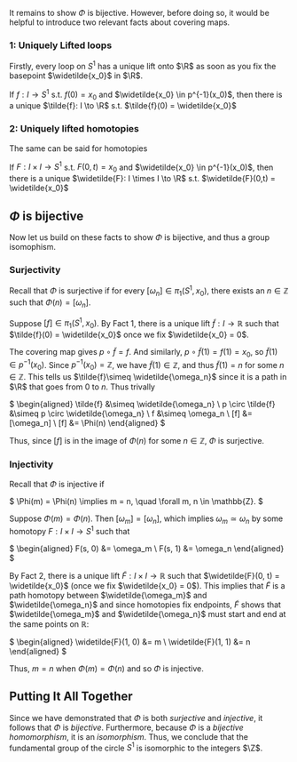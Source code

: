 It remains to show $\Phi$ is bijective. However, before doing so, it would be helpful to introduce two relevant facts about covering maps.

### 1: Uniquely Lifted loops

Firstly, every loop on $S^1$ has a unique lift onto $\R$ as soon as you fix the basepoint $\widetilde{x_0}$ in $\R$. 

If $f: I \to S^1$ s.t. $f(0)=x_0$ and $\widetilde{x_0} \in p^{-1}(x_0)$, then there is a unique $\tilde{f}: I \to \R$ s.t. $\tilde{f}(0) = \widetilde{x_0}$

### 2: Uniquely lifted homotopies

The same can be said for homotopies

If $F: I \times I \to S^1$ s.t. $F(0,t)=x_0$ and $\widetilde{x_0} \in p^{-1}(x_0)$, then there is a unique $\widetilde{F}: I \times I \to \R$ s.t. $\widetilde{F}(0,t) = \widetilde{x_0}$

## $\Phi$ is bijective

Now let us build on these facts to show $\Phi$ is bijective, and thus a group isomophism.

### Surjectivity

Recall that $\Phi$ is surjective if for every $[ \omega_n ] \in \pi_1(S^1, x_0)$, there exists an $n \in \mathbb{Z}$ such that $\Phi(n) = [ \omega_n ]$.

Suppose $[f] \in \pi_1(S^1, x_0)$. By Fact 1, there is a unique lift $\tilde{f}: I \to \mathbb{R}$ such that $\tilde{f}(0) = \widetilde{x_0}$ once we fix $\widetilde{x_0} = 0$.

The covering map gives $p \circ \tilde{f} = f$. And similarly, $p \circ \tilde{f}(1) = f(1) = x_0$, so $\tilde{f}(1) \in p^{-1}(x_0)$. Since $p^{-1}(x_0) = \mathbb{Z}$, we have $\tilde{f}(1) \in \mathbb{Z}$, and thus $\tilde{f}(1) = n$ for some $n \in \mathbb{Z}$. This tells us $\tilde{f}\simeq \widetilde{\omega_n}$ since it is a path in $\R$ that goes from $0$ to $n$. Thus trivally

$
\begin{aligned}
\tilde{f} &\simeq \widetilde{\omega_n} \\
p \circ \tilde{f} &\simeq p \circ \widetilde{\omega_n} \\
f &\simeq \omega_n \\
[f] &= [\omega_n] \\
[f] &= \Phi(n)
\end{aligned}
$

Thus, since $[f]$ is in the image of $\Phi(n)$ for some $n \in \mathbb{Z}$, $\Phi$ is surjective.

### Injectivity

Recall that $\Phi$ is injective if

$
\Phi(m) = \Phi(n) \implies m = n, \quad \forall m, n \in \mathbb{Z}.
$

Suppose $\Phi(m) = \Phi(n)$. Then $[ \omega_m ] = [ \omega_n ]$, which implies $\omega_m \simeq \omega_n$ by some homotopy $F: I \times I \to S^1$ such that

$
\begin{aligned}
F(s, 0) &= \omega_m \\
F(s, 1) &= \omega_n
\end{aligned}
$

By Fact 2, there is a unique lift $\widetilde{F}: I \times I \to \mathbb{R}$ such that $\widetilde{F}(0, t) = \widetilde{x_0}$ (once we fix $\widetilde{x_0} = 0$). This implies that $\widetilde{F}$ is a path homotopy between $\widetilde{\omega_m}$ and $\widetilde{\omega_n}$ and since homotopies fix endpoints, $\widetilde{F}$ shows that $\widetilde{\omega_m}$ and $\widetilde{\omega_n}$ must start and end at the same points on $\mathbb{R}$:

$
\begin{aligned}
\widetilde{F}(1, 0) &= m \\
\widetilde{F}(1, 1) &= n
\end{aligned}
$

Thus, $m = n$ when $\Phi(m) = \Phi(n)$ and so $\Phi$ is injective.

## Putting It All Together

Since we have demonstrated that $\Phi$ is both *surjective* and *injective*, it follows that $\Phi$ is *bijective*. Furthermore, because $\Phi$ is a *bijective homomorphism*, it is an *isomorphism*. Thus, we conclude that the fundamental group of the circle $S^1$ is isomorphic to the integers $\Z$.
